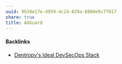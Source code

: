 ```yaml
---
uuid: 9b38e17e-4959-4c24-829a-8880e9c77017
share: true
title: AdGuard
---
```

#### Backlinks

* [Dentropy's Ideal DevSecOps Stack](/406a13ea-5f64-440a-b454-6b43afe9e0d5)